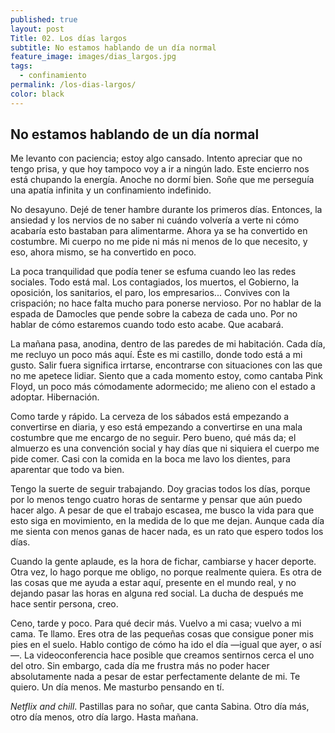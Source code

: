 ```yaml
---
published: true
layout: post
Title: 02. Los días largos
subtitle: No estamos hablando de un día normal
feature_image: images/dias_largos.jpg
tags:
  - confinamiento
permalink: /los-dias-largos/
color: black
---
```

## No estamos hablando de un día normal

Me levanto con paciencia; estoy algo cansado. Intento apreciar que no tengo prisa, y que hoy tampoco voy a ir a ningún lado. Este encierro nos está chupando la energía. Anoche no dormí bien. Soñe que me perseguía una apatía infinita y un confinamiento indefinido. 

No desayuno. Dejé de tener hambre durante los primeros días. Entonces, la ansiedad y los nervios de no saber ni cuándo volvería a verte ni cómo acabaría esto bastaban para alimentarme. Ahora ya se ha convertido en costumbre. Mi cuerpo no me pide ni más ni menos de lo que necesito, y eso, ahora mismo, se ha convertido en poco.

La poca tranquilidad que podía tener se esfuma cuando leo las redes sociales. Todo está mal. Los contagiados, los muertos, el Gobierno, la oposición, los sanitarios, el paro, los empresarios... Convives con la crispación; no hace falta mucho para ponerse nervioso. Por no hablar de la espada de Damocles que pende sobre la cabeza de cada uno. Por no hablar de cómo estaremos cuando todo esto acabe. Que acabará.

La mañana pasa, anodina, dentro de las paredes de mi habitación. Cada día, me recluyo un poco más aquí. Éste es mi castillo, donde todo está a mi gusto. Salir fuera significa irrtarse, encontrarse con situaciones con las que no me apetece lidiar. Siento que a cada momento estoy, como cantaba Pink Floyd, un poco más cómodamente adormecido; me alieno con el estado a adoptar. Hibernación.

Como tarde y rápido. La cerveza de los sábados está empezando a convertirse en diaria, y eso está empezando a convertirse en una mala costumbre que me encargo de no seguir. Pero bueno, qué más da; el almuerzo es una convención social y hay días que ni siquiera el cuerpo me pide comer. Casi con la comida en la boca me lavo los dientes, para aparentar que todo va bien.

Tengo la suerte de seguir trabajando. Doy gracias todos los días, porque por lo menos tengo cuatro horas de sentarme y pensar que aún puedo hacer algo. A pesar de que el trabajo escasea, me busco la vida para que esto siga en movimiento, en la medida de lo que me dejan. Aunque cada día me sienta con menos ganas de hacer nada, es un rato que espero todos los días.

Cuando la gente aplaude, es la hora de fichar, cambiarse y hacer deporte. Otra vez, lo hago porque me obligo, no porque realmente quiera. Es otra de las cosas que me ayuda a estar aquí, presente en el mundo real, y no dejando pasar las horas en alguna red social. La ducha de después me hace sentir persona, creo.

Ceno, tarde y poco. Para qué decir más. Vuelvo a mi casa; vuelvo a mi cama. Te llamo. Eres otra de las pequeñas cosas que consigue poner mis pies en el suelo. Hablo contigo de cómo ha ido el día —igual que ayer, o así—. La videoconferencia hace posible que creamos sentirnos cerca el uno del otro. Sin embargo, cada día me frustra más no poder hacer absolutamente nada a pesar de estar perfectamente delante de mi. Te quiero. Un día menos. Me masturbo pensando en tí.

*Netflix and chill*. Pastillas para no soñar, que canta Sabina. Otro día más, otro día menos, otro día largo. Hasta mañana.
